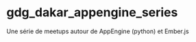 gdg_dakar_appengine_series
==========================

Une série de meetups autour de AppEngine (python) et Ember.js
